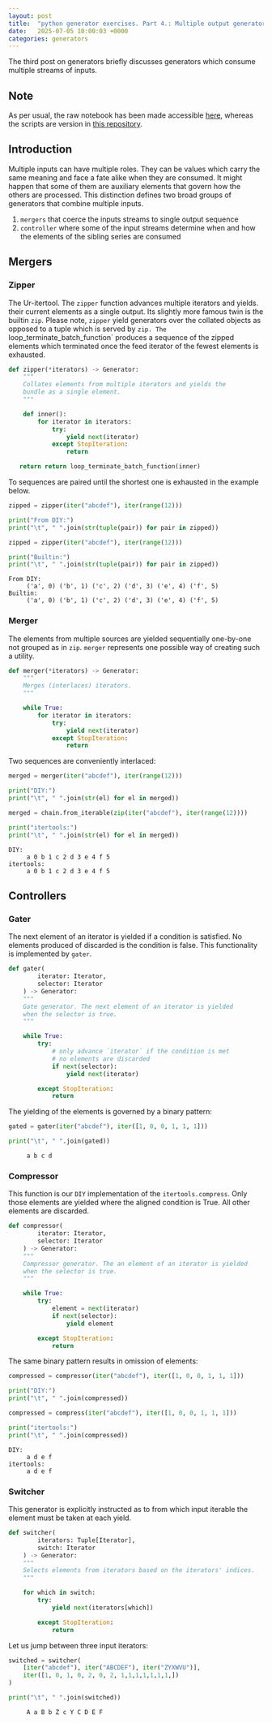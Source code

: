 ```yaml
---
layout: post
title:  "python generator exercises. Part 4.: Multiple output generators"
date:   2025-07-05 10:00:03 +0000
categories: generators
---
```




The third post on generators briefly discusses generators which consume multiple streams of inputs.

## Note

As per usual, the raw notebook has been made accessible [here](https://github.com/bhornung11/bhornung11.github.io/blob/main/assets/py-gen-ex-04/py-gen-ex-04.py), whereas the scripts are version in [this repository](https://github.com/bhornung11/python.generator.exercises/tree/main).

## Introduction

Multiple inputs can have multiple roles. They can be values which carry the same meaning and face a fate alike when they are consumed. It might happen that some of them are auxiliary elements that govern how the others are processed. This distinction defines two broad groups of generators that combine multiple inputs.

1. `mergers` that coerce the inputs streams to single output sequence
2. `controller` where some of the input streams determine when and how the elements of the sibling series are consumed

## Mergers

### Zipper

The Ur-itertool. The `zipper` function advances multiple iterators and yields. their current elements as a single output. Its slightly more famous twin is the builtin `zip`. Please note, `zipper` yield generators over the collated objects as opposed to a tuple which is served by `zip. The `loop_terminate_batch_function` produces a sequence of the zipped elements which terminated once the feed iterator of the fewest elements is exhausted.

```python
def zipper(*iterators) -> Generator:
    """
    Collates elements from multiple iterators and yields the
    bundle as a single element.
    """

    def inner():
        for iterator in iterators:
            try:
                yield next(iterator)
            except StopIteration:
                return

   return return loop_terminate_batch_function(inner)
```

To sequences are paired until the shortest one is exhausted in the example below.


```python
zipped = zipper(iter("abcdef"), iter(range(12)))

print("From DIY:")
print("\t", " ".join(str(tuple(pair)) for pair in zipped))

zipped = zipper(iter("abcdef"), iter(range(12)))

print("Builtin:")
print("\t", " ".join(str(tuple(pair)) for pair in zipped))
```

    From DIY:
    	 ('a', 0) ('b', 1) ('c', 2) ('d', 3) ('e', 4) ('f', 5)
    Builtin:
    	 ('a', 0) ('b', 1) ('c', 2) ('d', 3) ('e', 4) ('f', 5)


### Merger

The elements from multiple sources are yielded sequentially one-by-one not grouped as in `zip`. `merger` represents one possible way of creating such a utility.

```python
def merger(*iterators) -> Generator:
    """
    Merges (interlaces) iterators.
    """

    while True:
        for iterator in iterators:
            try:
                yield next(iterator)
            except StopIteration:
                return
```

Two sequences are conveniently interlaced:


```python
merged = merger(iter("abcdef"), iter(range(12)))

print("DIY:")
print("\t", " ".join(str(el) for el in merged))

merged = chain.from_iterable(zip(iter("abcdef"), iter(range(12))))

print("itertools:")
print("\t", " ".join(str(el) for el in merged))
```

    DIY:
    	 a 0 b 1 c 2 d 3 e 4 f 5
    itertools:
    	 a 0 b 1 c 2 d 3 e 4 f 5


## Controllers

### Gater

The next element of an iterator is yielded if a condition is satisfied. No elements produced of discarded is the condition is false. This functionality is implemented by `gater`.

```python
def gater(
        iterator: Iterator,
        selector: Iterator
    ) -> Generator:
    """
    Gate generator. The next element of an iterator is yielded
    when the selector is true.
    """

    while True:
        try:
            # only advance `iterator` if the condition is met
            # no elements are discarded
            if next(selector):
                yield next(iterator)

        except StopIteration:
            return
```

The yielding of the elements is governed by a binary pattern:


```python
gated = gater(iter("abcdef"), iter([1, 0, 0, 1, 1, 1]))

print("\t", " ".join(gated))
```

    	 a b c d


### Compressor

This function is our `DIY` implementation of the `itertools.compress`. Only those elements are yielded where the aligned condition is True. All other elements are discarded.

```python
def compressor(
        iterator: Iterator,
        selector: Iterator
    ) -> Generator:
    """
    Compressor generator. The an element of an iterator is yielded
    when the selector is true.
    """

    while True:
        try:
            element = next(iterator)
            if next(selector):
                yield element

        except StopIteration:
            return
```

The same binary pattern results in omission of elements:


```python
compressed = compressor(iter("abcdef"), iter([1, 0, 0, 1, 1, 1]))

print("DIY:")
print("\t", " ".join(compressed))

compressed = compress(iter("abcdef"), iter([1, 0, 0, 1, 1, 1]))

print("itertools:")
print("\t", " ".join(compressed))
```

    DIY:
    	 a d e f
    itertools:
    	 a d e f


### Switcher

This generator is explicitly instructed as to from which input iterable the element must be taken at each yield.

```python
def switcher(
        iterators: Tuple[Iterator],
        switch: Iterator
    ) -> Generator:
    """
    Selects elements from iterators based on the iterators' indices.
    """

    for which in switch:
        try:
            yield next(iterators[which])

        except StopIteration:
            return
```
Let us jump between three input iterators:


```python
switched = switcher(
    [iter("abcdef"), iter("ABCDEF"), iter("ZYXWVU")],
    iter([1, 0, 1, 0, 2, 0, 2, 1,1,1,1,1,1,1,])
)

print("\t", " ".join(switched))
```

    	 A a B b Z c Y C D E F

